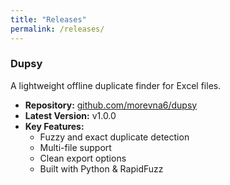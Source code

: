 ```yaml
---
title: "Releases"
permalink: /releases/
---
```


<h3>Dupsy</h3>
<p>A lightweight offline duplicate finder for Excel files.</p>
<ul>
  <li><strong>Repository:</strong> <a href="https://github.com/morevna6/dupsy">github.com/morevna6/dupsy</a></li>
  <li><strong>Latest Version:</strong> v1.0.0</li>
  <li><strong>Key Features:</strong>
    <ul>
      <li>Fuzzy and exact duplicate detection</li>
      <li>Multi-file support</li>
      <li>Clean export options</li>
      <li>Built with Python & RapidFuzz</li>
    </ul>
  </li>
</ul>
